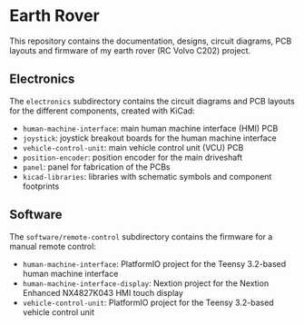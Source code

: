 # Earth Rover

This repository contains the documentation, designs, circuit diagrams, PCB layouts and firmware of my earth rover (RC Volvo C202) project.

## Electronics

The `electronics` subdirectory contains the circuit diagrams and PCB layouts for the different components, created with KiCad:

- `human-machine-interface`: main human machine interface (HMI) PCB
- `joystick`: joystick breakout boards for the human machine interface
- `vehicle-control-unit`: main vehicle control unit (VCU) PCB
- `position-encoder`: position encoder for the main driveshaft
- `panel`: panel for fabrication of the PCBs
- `kicad-libraries`: libraries with schematic symbols and component footprints

## Software

The `software/remote-control` subdirectory contains the firmware for a manual remote control:

- `human-machine-interface`: PlatformIO project for the Teensy 3.2-based human machine interface
- `human-machine-interface-display`: Nextion project for the Nextion Enhanced NX4827K043 HMI touch display
- `vehicle-control-unit`: PlatformIO project for the Teensy 3.2-based vehicle control unit

